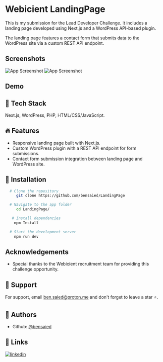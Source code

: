# Webicient LandingPage

This is my submission for the Lead Developer Challenge. It includes a landing page developed using Next.js and a WordPress API-based plugin.

The landing page features a contact form that submits data to the WordPress site via a custom REST API endpoint.

## Screenshots

![App Screenshot]()
![App Screenshot]()

## Demo

## 🧰 Tech Stack

Next.js, WordPress, PHP, HTML/CSS/JavaScript.

## 🔥 Features

- Responsive landing page built with Next.js.
- Custom WordPress plugin with a REST API endpoint for form submissions.
- Contact form submission integration between landing page and WordPress site.

## 🚀 Installation

```bash
  # Clone the repository
     git clone https://github.com/bensaied/LandingPage

  # Navigate to the app folder
     cd LandingPage/

   # Install dependencies
    npm Install

  # Start the development server
    npm run dev
```

## Acknowledgements

- Special thanks to the Webicient recruitment team for providing this challenge opportunity.

## 💝 Support

For support, email ben.saied@proton.me and don't forget to leave a star ⭐️.

## 📝 Authors

- Github: [@bensaied](https://www.github.com/bensaied)

## 🔗 Links

[![linkedin](https://img.shields.io/badge/linkedin-0A66C2?style=for-the-badge&logo=linkedin&logoColor=white)](https://www.linkedin.com/in/oussama-ben-saayeed/)
